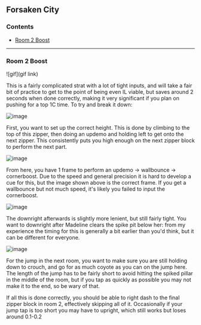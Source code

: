 ## Forsaken City

### Contents
- [Room 2 Boost](#Room-2-Boost)

- - - -

### Room 2 Boost

![gif](gif link)

This is a fairly complicated strat with a lot of tight inputs, and will take a fair bit of practice to get to the point of being even IL viable, but saves around 2 seconds when done correctly, making it very significant if you plan on pushing for a top 1C time. To try and break it down:

![image](https://cdn.discordapp.com/attachments/785077819771453461/1015976928454398012/1cboost4.png)

First, you want to set up the correct height. This is done by climbing to the top of this zipper, then doing an updemo and holding left to get onto the next zipper. This consistently puts you high enough on the next zipper block to perform the next part.

![image](https://cdn.discordapp.com/attachments/785077819771453461/1015975862006464563/1cboost1.png)

From here, you have 1 frame to perform an updemo -> wallbounce -> cornerboost. Due to the speed and general precision it is hard to develop a cue for this, but the image shown above is the correct frame. If you get a wallbounce but not much speed, it's likely you failed to input the cornerboost.

![image](https://cdn.discordapp.com/attachments/785077819771453461/1015976526220632114/1cboost2.png)

The downright afterwards is slightly more lenient, but still fairly tight. You want to downright after Madeline clears the spike pit below her: from my experience the timing for this is generally a bit earlier than you'd think, but it can be different for everyone.

![image](https://cdn.discordapp.com/attachments/785077819771453461/1015976750783668325/1cboost3.png)

For the jump in the next room, you want to make sure you are still holding down to crouch, and go for as much coyote as you can on the jump here. The length of the jump has to be fairly short to avoid hitting the spiked pillar in the middle of the room, but if you tap as quickly as possible you may not make it to the end, so be wary of that.

If all this is done correctly, you should be able to right dash to the final zipper block in room 2, effectively skipping all of it. Occasionally if your jump tap is too short you may have to upright, which still works but loses around 0.1-0.2 
